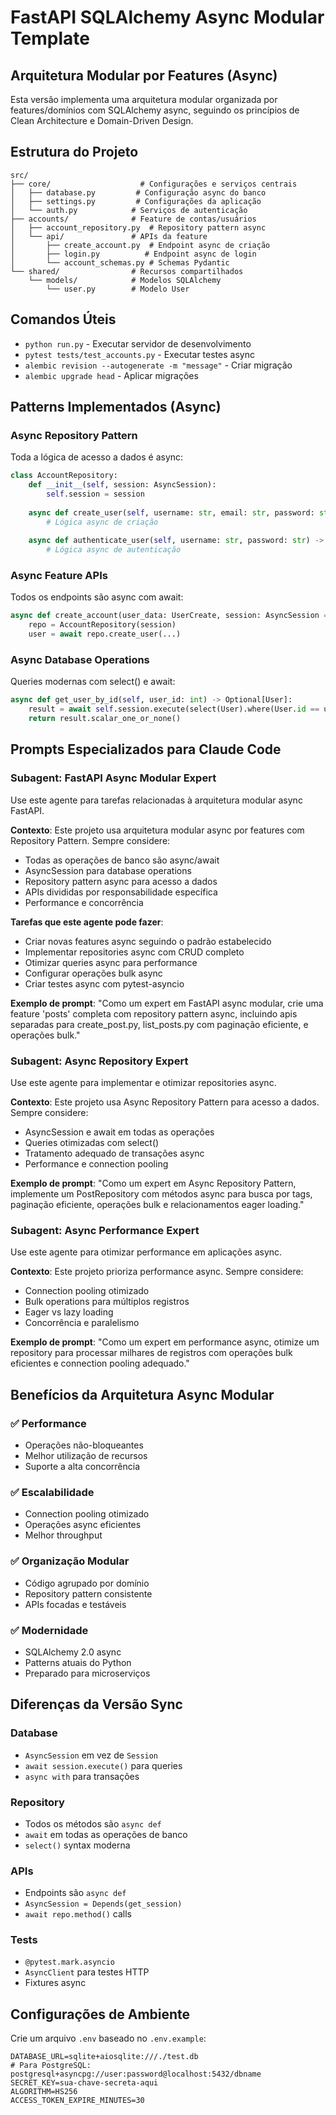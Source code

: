 # FastAPI SQLAlchemy Async Modular Template

## Arquitetura Modular por Features (Async)

Esta versão implementa uma arquitetura modular organizada por features/domínios com SQLAlchemy async, seguindo os princípios de Clean Architecture e Domain-Driven Design.

## Estrutura do Projeto
```
src/
├── core/                    # Configurações e serviços centrais
│   ├── database.py         # Configuração async do banco
│   ├── settings.py         # Configurações da aplicação
│   └── auth.py            # Serviços de autenticação
├── accounts/              # Feature de contas/usuários
│   ├── account_repository.py  # Repository pattern async
│   └── api/               # APIs da feature
│       ├── create_account.py  # Endpoint async de criação
│       ├── login.py          # Endpoint async de login
│       └── account_schemas.py # Schemas Pydantic
└── shared/                # Recursos compartilhados
    └── models/            # Modelos SQLAlchemy
        └── user.py        # Modelo User
```

## Comandos Úteis
- `python run.py` - Executar servidor de desenvolvimento
- `pytest tests/test_accounts.py` - Executar testes async
- `alembic revision --autogenerate -m "message"` - Criar migração
- `alembic upgrade head` - Aplicar migrações

## Patterns Implementados (Async)

### Async Repository Pattern
Toda a lógica de acesso a dados é async:
```python
class AccountRepository:
    def __init__(self, session: AsyncSession):
        self.session = session
    
    async def create_user(self, username: str, email: str, password: str) -> User:
        # Lógica async de criação
    
    async def authenticate_user(self, username: str, password: str) -> Optional[User]:
        # Lógica async de autenticação
```

### Async Feature APIs
Todos os endpoints são async com await:
```python
async def create_account(user_data: UserCreate, session: AsyncSession = Depends(get_session)):
    repo = AccountRepository(session)
    user = await repo.create_user(...)
```

### Async Database Operations
Queries modernas com select() e await:
```python
async def get_user_by_id(self, user_id: int) -> Optional[User]:
    result = await self.session.execute(select(User).where(User.id == user_id))
    return result.scalar_one_or_none()
```

## Prompts Especializados para Claude Code

### Subagent: FastAPI Async Modular Expert
Use este agente para tarefas relacionadas à arquitetura modular async FastAPI.

**Contexto**: Este projeto usa arquitetura modular async por features com Repository Pattern. Sempre considere:
- Todas as operações de banco são async/await
- AsyncSession para database operations
- Repository pattern async para acesso a dados
- APIs divididas por responsabilidade específica
- Performance e concorrência

**Tarefas que este agente pode fazer**:
- Criar novas features async seguindo o padrão estabelecido
- Implementar repositories async com CRUD completo
- Otimizar queries async para performance
- Configurar operações bulk async
- Criar testes async com pytest-asyncio

**Exemplo de prompt**:
"Como um expert em FastAPI async modular, crie uma feature 'posts' completa com repository pattern async, incluindo apis separadas para create_post.py, list_posts.py com paginação eficiente, e operações bulk."

### Subagent: Async Repository Expert
Use este agente para implementar e otimizar repositories async.

**Contexto**: Este projeto usa Async Repository Pattern para acesso a dados. Sempre considere:
- AsyncSession e await em todas as operações
- Queries otimizadas com select()
- Tratamento adequado de transações async
- Performance e connection pooling

**Exemplo de prompt**:
"Como um expert em Async Repository Pattern, implemente um PostRepository com métodos async para busca por tags, paginação eficiente, operações bulk e relacionamentos eager loading."

### Subagent: Async Performance Expert
Use este agente para otimizar performance em aplicações async.

**Contexto**: Este projeto prioriza performance async. Sempre considere:
- Connection pooling otimizado
- Bulk operations para múltiplos registros
- Eager vs lazy loading
- Concorrência e paralelismo

**Exemplo de prompt**:
"Como um expert em performance async, otimize um repository para processar milhares de registros com operações bulk eficientes e connection pooling adequado."

## Benefícios da Arquitetura Async Modular

### ✅ Performance
- Operações não-bloqueantes
- Melhor utilização de recursos
- Suporte a alta concorrência

### ✅ Escalabilidade
- Connection pooling otimizado
- Operações async eficientes
- Melhor throughput

### ✅ Organização Modular
- Código agrupado por domínio
- Repository pattern consistente
- APIs focadas e testáveis

### ✅ Modernidade
- SQLAlchemy 2.0 async
- Patterns atuais do Python
- Preparado para microserviços

## Diferenças da Versão Sync

### Database
- `AsyncSession` em vez de `Session`
- `await session.execute()` para queries
- `async with` para transações

### Repository
- Todos os métodos são `async def`
- `await` em todas as operações de banco
- `select()` syntax moderna

### APIs
- Endpoints são `async def`
- `AsyncSession = Depends(get_session)`
- `await repo.method()` calls

### Tests
- `@pytest.mark.asyncio`
- `AsyncClient` para testes HTTP
- Fixtures async

## Configurações de Ambiente

Crie um arquivo `.env` baseado no `.env.example`:
```
DATABASE_URL=sqlite+aiosqlite:///./test.db
# Para PostgreSQL: postgresql+asyncpg://user:password@localhost:5432/dbname
SECRET_KEY=sua-chave-secreta-aqui
ALGORITHM=HS256
ACCESS_TOKEN_EXPIRE_MINUTES=30
```